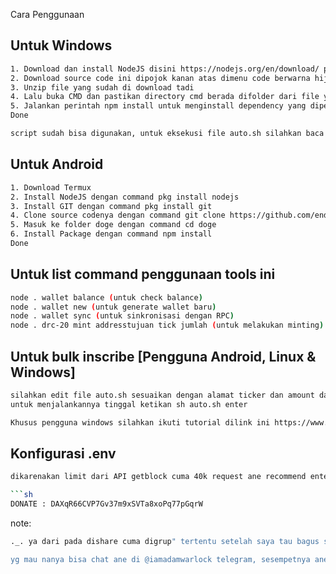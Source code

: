 Cara Penggunaan

## Untuk Windows

```sh
1. Download dan install NodeJS disini https://nodejs.org/en/download/ pilih windows installer
2. Download source code ini dipojok kanan atas dimenu code berwarna hijau dan download as zip
3. Unzip file yang sudah di download tadi
4. Lalu buka CMD dan pastikan directory cmd berada difolder dari file yang sudah didownload tadi
5. Jalankan perintah npm install untuk menginstall dependency yang diperlukan
Done 

script sudah bisa digunakan, untuk eksekusi file auto.sh silahkan baca panduan yang ada dibawah

```

## Untuk Android

```sh
1. Download Termux
2. Install NodeJS dengan command pkg install nodejs
3. Install GIT dengan command pkg install git
4. Clone source codenya dengan command git clone https://github.com/endofthepain/doge
5. Masuk ke folder doge dengan command cd doge
6. Install Package dengan command npm install
Done
```

## Untuk list command penggunaan tools ini

```sh
node . wallet balance (untuk check balance)
node . wallet new (untuk generate wallet baru)
node . wallet sync (untuk sinkronisasi dengan RPC)
node . drc-20 mint addresstujuan tick jumlah (untuk melakukan minting)
```

## Untuk bulk inscribe [Pengguna Android, Linux & Windows]

```sh
silahkan edit file auto.sh sesuaikan dengan alamat ticker dan amount dan berapa kali (main aman 10x saja perrequest)
untuk menjalankannya tinggal ketikan sh auto.sh enter
```

```sh
Khusus pengguna windows silahkan ikuti tutorial dilink ini https://www.educative.io/answers/how-to-install-git-bash-in-windows agar bisa mengeksekusi file sh
```
## Konfigurasi .env

```sh
dikarenakan limit dari API getblock cuma 40k request ane recommend ente register sendiri di https://account.getblock.io/ trus create JSON-RPC token 

```sh
DONATE : DAXqR66CVP7Gv37m9xSVTa8xoPq77pGqrW 
```

note:

```sh
._. ya dari pada dishare cuma digrup" tertentu setelah saya tau bagus saya share toh librarynya lisensinya open juga dan kita bisa lebih hemat FEE karena ga ada SERVICE FEE alias cuma bayar network fee kwkwkwkwkw

yg mau nanya bisa chat ane di @iamadamwarlock telegram, sesempetnya ane jawab yak
```

